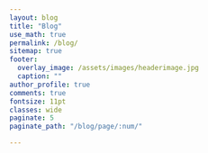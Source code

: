 ```yaml
---
layout: blog
title: "Blog"
use_math: true
permalink: /blog/
sitemap: true
footer:
  overlay_image: /assets/images/headerimage.jpg
  caption: ""
author_profile: true
comments: true
fontsize: 11pt
classes: wide
paginate: 5
paginate_path: "/blog/page/:num/"

---
```



